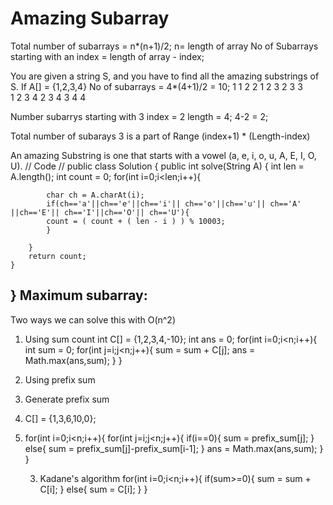 # Amazing Subarray
Total number of subarrays = n*(n+1)/2; n= length of array
No of Subarrays starting with an index = length of array - index;

You are given a string S, and you have to find all the amazing substrings of S.
If A[] = {1,2,3,4}
No of subarrays = 4*(4+1)/2 = 10;
1
1 2       2 
1 2 3     2 3     3  
1 2 3 4   2 3 4   3 4  4

Number subarrys starting with 3 
index = 2 
length = 4;
4-2 = 2;

Total number of subarays 3 is a part of
Range
(index+1) * (Length-index)


An amazing Substring is one that starts with a vowel (a, e, i, o, u, A, E, I, O, U).
// Code //
public class Solution {
    public int solve(String A) {
        int len = A.length();
        int count = 0;
        for(int i=0;i<len;i++){
           
            char ch = A.charAt(i);
            if(ch=='a'||ch=='e'||ch=='i'|| ch=='o'||ch=='u'|| ch=='A' ||ch=='E'|| ch=='I'||ch=='O'|| ch=='U'){
            count = ( count + ( len - i ) ) % 10003;
            }

        }
        return count;
    }
}
Maximum subarray:
----------------------
Two ways we can solve this with O(n^2)
1. Using sum count 
int C[] = {1,2,3,4,-10}; int ans = 0;
 for(int i=0;i<n;i++){
            int sum = 0;
            for(int j=i;j<n;j++){
                sum = sum + C[j];
                    ans = Math.max(ans,sum);
            }
        }
2. Using prefix sum
3. Generate prefix sum 
4. C[] = {1,3,6,10,0};
5. for(int i=0;i<n;i++){
            for(int j=i;j<n;j++){
                if(i==0){
                sum = prefix_sum[j];
                }
                else{
                sum = prefix_sum[j]-prefix_sum[i-1];
                }
                ans = Math.max(ans,sum);
            }
        }
        
   3. Kadane's algorithm
     for(int i=0;i<n;i++){
     if(sum>=0){
     sum = sum + C[i];
     }
     else{
     sum = C[i];
     }
     }
     




